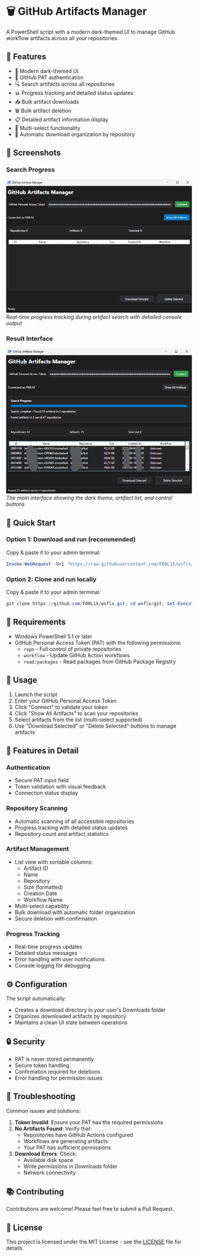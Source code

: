# 🗑️ GitHub Artifacts Manager

A PowerShell script with a modern dark-themed UI to manage GitHub workflow artifacts across all your repositories.

## 🌟 Features

- 🎨 Modern dark-themed UI
- 🔑 GitHub PAT authentication
- 🔍 Search artifacts across all repositories
- 📊 Progress tracking and detailed status updates
- 📥 Bulk artifact downloads
- 🗑️ Bulk artifact deletion
- 📋 Detailed artifact information display
- 🎯 Multi-select functionality
- 📂 Automatic download organization by repository

## 📸 Screenshots

### Search Progress
![Search Progress](./search.png)
*Real-time progress tracking during artifact search with detailed console output*

### Result Interface
![Main Interface](./result.png)
*The main interface showing the dark theme, artifact list, and control buttons*

## 🚀 Quick Start

### Option 1: Download and run (recommended)
Copy & paste it to your admin terminal:
```powershell
Invoke-WebRequest -Uri "https://raw.githubusercontent.com/F00L1X/wsflx/main/git/manage-git-artifacts.ps1" -OutFile "$env:TEMP\manage-git-artifacts.ps1";Set-ExecutionPolicy Bypass -Scope Process -Force; & "$env:TEMP\manage-git-artifacts.ps1"
```

### Option 2: Clone and run locally
Copy & paste it to your admin terminal:
```powershell
git clone https://github.com/F00L1X/wsflx.git; cd wsflx/git; Set-ExecutionPolicy Bypass -Scope Process -Force; .\manage-git-artifacts.ps1
```

## 🔧 Requirements

- Windows PowerShell 5.1 or later
- GitHub Personal Access Token (PAT) with the following permissions:
  - `repo` - Full control of private repositories
  - `workflow` - Update GitHub Action workflows
  - `read:packages` - Read packages from GitHub Package Registry

## 📝 Usage

1. Launch the script
2. Enter your GitHub Personal Access Token
3. Click "Connect" to validate your token
4. Click "Show All Artifacts" to scan your repositories
5. Select artifacts from the list (multi-select supported)
6. Use "Download Selected" or "Delete Selected" buttons to manage artifacts

## 🎯 Features in Detail

### Authentication
- Secure PAT input field
- Token validation with visual feedback
- Connection status display

### Repository Scanning
- Automatic scanning of all accessible repositories
- Progress tracking with detailed status updates
- Repository count and artifact statistics

### Artifact Management
- List view with sortable columns:
  - Artifact ID
  - Name
  - Repository
  - Size (formatted)
  - Creation Date
  - Workflow Name
- Multi-select capability
- Bulk download with automatic folder organization
- Secure deletion with confirmation

### Progress Tracking
- Real-time progress updates
- Detailed status messages
- Error handling with user notifications
- Console logging for debugging

## ⚙️ Configuration

The script automatically:
- Creates a download directory in your user's Downloads folder
- Organizes downloaded artifacts by repository
- Maintains a clean UI state between operations

## 🔒 Security

- PAT is never stored permanently
- Secure token handling
- Confirmation required for deletions
- Error handling for permission issues

## 🐛 Troubleshooting

Common issues and solutions:

1. **Token Invalid**: Ensure your PAT has the required permissions
2. **No Artifacts Found**: Verify that:
   - Repositories have GitHub Actions configured
   - Workflows are generating artifacts
   - Your PAT has sufficient permissions
3. **Download Errors**: Check:
   - Available disk space
   - Write permissions in Downloads folder
   - Network connectivity

## 📚 Contributing

Contributions are welcome! Please feel free to submit a Pull Request.

## 📄 License

This project is licensed under the MIT License - see the [LICENSE](../LICENSE) file for details.